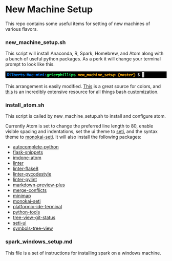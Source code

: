 # New Machine Setup

This repo contains some useful items for setting of new machines of various flavors.

### new_machine_setup.sh
This script will install Anaconda, R, Spark, Homebrew, and Atom along with a bunch of useful python packages. As a perk it will change your terminal prompt to look like this.

![Super Cool Bash Prompt!](terminal_prompt.png)

This arrangement is easily modified. [This](http://misc.flogisoft.com/bash/tip_colors_and_formatting) is a great source for colors, and [this](https://wiki.archlinux.org/index.php/Bash/Prompt_customization) is an incredibly extensive resource for all things bash customization.

### install_atom.sh
This script is called by new_machine_setup.sh to install and configure atom.

Currently Atom is set to change the preferred line length to 80, enable visible spacing and indentations, set the ui theme to [seti](https://atom.io/packages/seti-ui), and the syntax theme to [monokai-seti](https://atom.io/packages/monokai-seti). It will also install the following packages:

  - [autocomplete-python](https://atom.io/packages/autocomplete-python)
  - [flask-snippets](https://atom.io/packages/flask-snippets)
  - [imdone-atom](https://atom.io/packages/imdone-atom)
  - [linter](https://atom.io/packages/linter)
  - [linter-flake8](https://atom.io/packages/linter-flake8)
  - [linter-pycodestyle](https://atom.io/packages/linter-pycodestyle)
  - [linter-pylint](https://atom.io/packages/linter-pylint)
  - [markdown-preview-plus](https://atom.io/packages/markdown-preview-plus)
  - [merge-conflicts](https://atom.io/packages/merge-conflicts)
  - [minimap](https://atom.io/packages/minimap)
  - [monokai-seti](https://atom.io/packages/monokai-seti)
  - [platformio-ide-terminal](https://atom.io/packages/platformio-ide-terminal)
  - [python-tools](https://atom.io/packages/python-tools)
  - [tree-view-git-status](https://atom.io/packages/tree-view-git-status)
  - [seti-ui](https://atom.io/packages/seti-ui)
  - [symbols-tree-view](https://atom.io/packages/symbols-tree-view)

### spark_windows_setup.md
This file is a set of instructions for installing spark on a windows machine.
